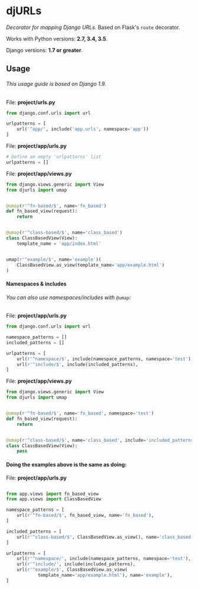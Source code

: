 # djURLs

*Decorator for mapping Django URLs.*
Based on Flask's `route` decorator.

Works with Python versions: **2.7, 3.4, 3.5**.

Django versions: **1.7 or greater**.

## Usage

###### This usage guide is based on *Django 1.9*.


File: **project/urls.py**
```python
from django.conf.urls import url

urlpatterns = [
    url('^app/', include('app.urls', namespace='app'))
]

```


File: **project/app/urls.py**
```python
# Define an empty 'urlpatterns' list
urlpatterns = []
```


File: **project/app/views.py**
```python
from django.views.generic import View
from djurls import umap


@umap(r'^fn-based/$', name='fn_based')
def fn_based_view(request):
    return


@umap(r'^class-based/$', name='class_based')
class ClassBasedView(View):
    template_name = 'app/index.html'


umap(r'^example/$', name='example')(
    ClassBasedView.as_view(template_name='app/example.html')
)
```

#### Namespaces & includes

###### You can also use namespaces/includes with `@umap`:


File: **project/app/urls.py**
```python
from django.conf.urls import url

namespace_patterns = []
included_patterns = []

urlpatterns = [
    url(r'^namespace/$', include(namespace_patterns, namespace='test'),
    url(r'^include/$', include(included_patterns),
]
```


File: **project/app/views.py**
```python
from django.views.generic import View
from djurls import umap


@umap(r'^fn-based/$', name='fn_based', namespace='test')
def fn_based_view(request):
    return


@umap(r'^class-based/$', name='class_based', include='included_patterns')
class ClassBasedView(View):
    pass

```

#### Doing the examples above is the same as doing:

File: **project/app/urls.py**
```python

from app.views import fn_based_view
from app.views import ClassBasedView

namespace_patterns = [
    url(r'^fn-based/$', fn_based_view, name='fn_based'),
]

included_patterns = [
    url(r'^class-based/$', ClassBasedView.as_view(), name='class_based'),
]

urlpatterns = [
    url(r'^namespace/', include(namespace_patterns, namespace='test'),
    url(r'^include/', include(included_patterns),
    url(r'^example/$', ClassBasedView.as_view(
            template_name='app/example.html'), name='example'),
]

```
